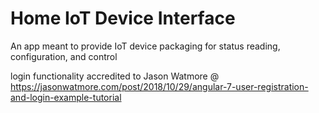 # Home IoT Device Interface

An app meant to provide IoT device packaging for status reading, configuration, and control

login functionality accredited to Jason Watmore @ https://jasonwatmore.com/post/2018/10/29/angular-7-user-registration-and-login-example-tutorial

